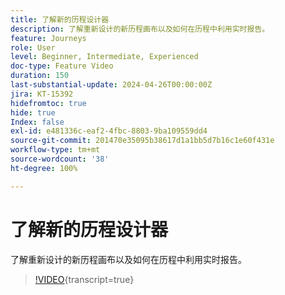 ```yaml
---
title: 了解新的历程设计器
description: 了解重新设计的新历程画布以及如何在历程中利用实时报告。
feature: Journeys
role: User
level: Beginner, Intermediate, Experienced
doc-type: Feature Video
duration: 150
last-substantial-update: 2024-04-26T00:00:00Z
jira: KT-15392
hidefromtoc: true
hide: true
Index: false
exl-id: e481336c-eaf2-4fbc-8803-9ba109559dd4
source-git-commit: 201470e35095b38617d1a1bb5d7b16c1e60f431e
workflow-type: tm+mt
source-wordcount: '38'
ht-degree: 100%

---
```


# 了解新的历程设计器

了解重新设计的新历程画布以及如何在历程中利用实时报告。

>[!VIDEO](https://video.tv.adobe.com/v/3428767/?learn=on){transcript=true}
